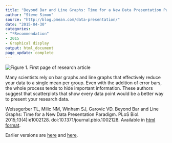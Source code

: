```yaml
---
title: "Beyond Bar and Line Graphs: Time for a New Data Presentation Paradigm"
author: "Steve Simon"
source: "http://blog.pmean.com/data-presentation/"
date: "2015-04-30"
categories:
- "*Recommendation"
- 2015
- Graphical display
output: html_document
page_update: complete
---
```


![Figure 1. First page of research article](http://www.pmean.com/new-images/15/data-presentation01.png)

<div class="notes">

Many scientists rely on bar graphs and line graphs that effectively reduce your data to a single mean per group. Even with the addition of error bars, the whole process tends to hide important information. These authors suggest that scatterplots that show every data point would be a better way to present your research data.

Weissgerber TL, Milic NM, Winham SJ, Garovic VD. Beyond Bar and Line Graphs: Time for a New Data Presentation Paradigm. PLoS Biol. 2015;13(4):e1002128. doi:10.1371/journal.pbio.1002128. Available in [html format][wei1]. 


[wei1]: journals.plos.org/plosbiology/article?id=10.1371/journal.pbio.1002128

</div>
 
Earlier versions are [here][sim1] and [here][sim2].
 
[sim1]: http://blog.pmean.com/data-presentation/
[sim2]: http://new.pmean.com/data-presentation/
 
